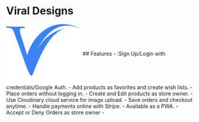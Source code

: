 # Viral Designs
<img src="https://raw.githubusercontent.com/IshankaDSenevirathne/Viral/main/public/viral3.svg" width="40%" align="center" >
## Features
- :Sign Up/Login with credentials/Google Auth.
- Add products as favorites and create wish lists.
- Place orders without logging in.
- Create and Edit products as store owner.
- Use Cloudinary cloud service for image upload.
- Save orders and checkout anytime.
- Handle payments online with Stripe.
-  Available as a PWA.
-  Accept or Deny Orders as store owner
-
